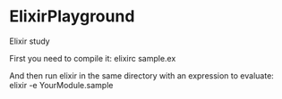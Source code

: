 # ElixirPlayground
Elixir study

First you need to compile it:
elixirc sample.ex

And then run elixir in the same directory with an expression to evaluate:
elixir -e YourModule.sample
